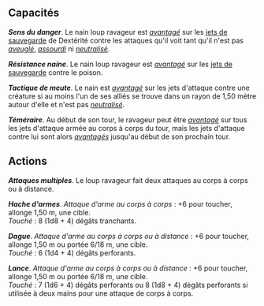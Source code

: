 ## Capacités
_**Sens du danger**_. Le nain loup ravageur est [_avantagé_](/utiliser-les-caracteristiques/#avantage-et-desavantage) sur les [jets de sauvegarde](/utiliser-les-caracteristiques/#jets-de-sauvegarde) de Dextérité contre les attaques qu'il voit tant qu'il n'est pas [_aveuglé_](/gerer-la-sante-du-personnage/#aveugle), [_assourdi_](/gerer-la-sante-du-personnage/#assourdi) ni [_neutralisé_](/gerer-la-sante-du-personnage/#neutralise).

_**Résistance naine**_. Le nain loup ravageur est [_avantagé_](/utiliser-les-caracteristiques/#avantage-et-desavantage) sur les [jets de sauvegarde](/utiliser-les-caracteristiques/#jets-de-sauvegarde) contre le poison.

_**Tactique de meute**_. Le nain est [_avantagé_](/utiliser-les-caracteristiques/#avantage-et-desavantage) sur les jets d'attaque contre une créature si au moins l'un de ses alliés se trouve dans un rayon de 1,50 mètre autour d'elle et n'est pas [_neutralisé_](/gerer-la-sante-du-personnage/#neutralise).

_**Téméraire**_. Au début de son tour, le ravageur peut être [_avantagé_](/utiliser-les-caracteristiques/#avantage-et-desavantage) sur tous les jets d'attaque armée au corps à corps du tour, mais les jets d'attaque contre lui sont alors [_avantagés_](/utiliser-les-caracteristiques/#avantage-et-desavantage) jusqu'au début de son prochain tour.

## Actions
_**Attaques multiples**_. Le loup ravageur fait deux attaques au corps à corps ou à distance.

_**Hache d'armes**_. _Attaque d'arme au corps à corps_ : +6 pour toucher, allonge 1,50 m, une cible.  
_Touché_ : 8 (1d8 + 4) dégâts tranchants.

_**Dague**_. _Attaque d'arme au corps à corps ou à distance_ : +6 pour toucher, allonge 1,50 m ou portée 6/18 m, une cible.  
_Touché_ : 6 (1d4 + 4) dégâts perforants.

_**Lance**_. _Attaque d'arme au corps à corps ou à distance_ : +6 pour toucher, allonge 1,50 m ou portée 6/18 m, une cible.  
_Touché_ : 7 (1d6 + 4) dégâts perforants ou 8 (1d8 + 4) dégâts perforants si utilisée à deux mains pour une attaque de corps à corps.
